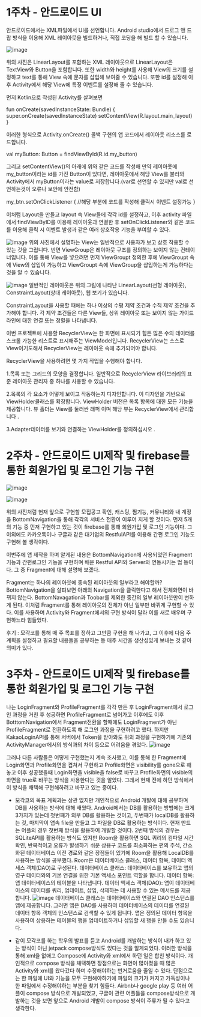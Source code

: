 # 1주차 - 안드로이드 UI
안드로이드에서는 XML파일에서 UI를 선언합니다. Android studio에서 드로그 앤 드랍 방식을 이용해 XML 레이아웃을 빌드하거나, 직접 코딩을 해 빌드 할 수 있습니다.

![image](https://user-images.githubusercontent.com/31373739/211561332-c0f2d707-d734-4dc3-9b30-ad62b7f58d34.png)

위의 사진은 LinearLayout를 포함하는 XML 레이아웃으로 LinearLayout은 TextView와 Button을 포함합니다.
또한 width와 height를 사용해 View의 크기를 설정하고 text를 통해 View 속에 문자를 삽입해 보여줄 수 있습니다.
또한 id를 설정해 이후 Activity에서 해당 View에 특정 이벤트를 설정해 줄 수 있습니다.

먼저 Kotlin으로 작성된 Activity를 살펴보면

fun onCreate(savedInstanceState: Bundle) {
    super.onCreate(savedInstanceState)
    setContentView(R.layout.main_layout)
}

이러한 형식으로 Activity.onCreate() 콜백 구현의 앱 코드에서 레이아웃 리소스를 로드합니다.

val myButton: Button = findViewById(R.id.my_button)

그리고 setContentView()의 아래에 위와 같은 코드를 작성해 만약 레이아웃에 my_button이라는 id를 가진 Button이 있다면,
레이아웃에서 해당 View를 불러와 Activity에서 myButton이라는 value로 저장합니다.(var로 선언할 수 있지만 val로 선언하는것이 오류나 보안에 안전함)

my_btn.setOnClickListener {
            //해당 부분에 코드를 작성해 클릭시 이벤트 설정가능
        }

이처럼 Layout을 만들고 layout 속 View들에 각각 id를 설정하고, 이후 activity 파일에서 findViewByID를 이용해 레이아웃과 연결한 후
setOnClickListener와 같은 코드를 이용해 클릭 시 이벤트 발생과 같은 여러 상호작용 기능을 부여할 수 있다.

![image](https://user-images.githubusercontent.com/31373739/211566508-815b50db-2461-4315-864b-c21df80f3fc5.png)
위의 사진에서 설명하는 View는 일반적으로 사용자가 보고 상호 작용할 수 있는 것을 그립니다.
반면 ViewGroup은 레이아웃 구조를 정의하는 보이지 않는 컨테이너입니다.
이를 통해 View를 넣으려면 먼저 ViewGroupt 정의한 후에 ViewGroupt 속에 View의 삽입이 가능하고 ViewGroupt 속에 ViewGroup을 삽입하는게 가능하다는 것을 알 수 있습니다.

![image](https://user-images.githubusercontent.com/31373739/211568031-185cc4ed-08f5-429d-b96e-5126afae9a0d.png)
일반적인 레이아웃은 위의 그림에 나타난 LinearLayout(선형 레이아웃), ConstraintLayout(상대 레이아웃), 웹 보기가 있습니다.

ConstraintLayout을 사용할 때에는 하나 이상의 수평 제약 조건과 수직 제약 조건을 추가해야 합니다.
각 제약 조건들은 다른 View들, 상위 레이아웃 또는 보이지 않는 가이드라인에 대한 연결 또는 정렬을 나타냅니다.

이번 프로젝트에 사용할 RecyclerView는 한 화면에 표시되기 힘든 많은 수의 데이터를 스크롤 가능한 리스트로 표시해주는 ViewModel입니다.
RecyclerView는 스스로 View이기도해서 RecyclerView는 레이아웃 속에 추가되어야 합니다.

RecyclerView을 사용하려면 몇 가지 작업을 수행해야 합니다.

  1.목록 또는 그리드의 모양을 결정합니다. 일반적으로 RecyclerView 라이브러리의 표준 레이아웃 관리자 중 하나를 사용할 수 있습니다.

  2.목록의 각 요소가 어떻게 보이고 작동하는지 디자인합니다. 이 디자인을 기반으로 ViewHolder클래스를 확장합니다. 
    ViewHolder 버전은 목록 항목에 대한 모든 기능을 제공합니다. 뷰 홀더는 View를 둘러싼 래퍼 이며 해당 뷰는 RecyclerView에서 관리합니다 .

  3.Adapter데이터를 보기와 연결하는 ViewHolder를 정의하십시오 .
  
  # 2주차 - 안드로이드 UI제작 및 firebase를 통한 회원가입 및 로그인 기능 구현
  ![image](https://user-images.githubusercontent.com/31373739/212929050-2d162d8a-65c0-46b2-b6c2-c8cb4db109d8.png)
  
  ![image](https://user-images.githubusercontent.com/31373739/212928929-65f0beb5-11b4-481a-84fb-5b0a15a33002.png)
  
  위의 사진처럼 현재 앞으로 구현할 모집공고 확인, 캐스팅, 찜기능, 커뮤니티와 내 계정을 BottomNavigation을 통해 각각의 서비스 전환이 이루어 지게 할 것이다.
  먼저 5개의 기능 중 먼저 구현하고 있는 것이 firebase를 통해 회원가입 및 로그인 기능이다.
  그 이외에도 카카오톡이나 구글과 같은 대기업의 RestfulAPI를 이용해 간편 로그인 기능도 구현해 볼 생각이다.
  
  이번주에 앱 제작을 하며 알게된 내용은 BottomNavigation에 사용되었던 Fragment 기능과 간편로그인 기능을 구현하며 배운 Restful API와 Server와 연동시키는 법 등이다.
  그 중 Fragment에 대해 설명해 보겠다. 
  
  Fragment는 하나의 레이아웃에 종속된 레이아웃의 일부라고 해야할까?
  BottomNavigation을 살펴보면 아래의 Navigation을 클릭한다고 해서 전체화면이 바뀌지 않는다.
  BottomNavagation과 Toobar를 제외한 중간의 일부 레이아웃만이 변하게 된다.
  이처럼 Fragment를 통해 레이아웃의 전체가 아닌 일부만 바뀌게 구현할 수 있다.
  이를 사용하며 Activity와 Fragment에서의 구현 방식이 달라 이를 새로 배우며 구현하느라 힘들었다.
  
   후기 : 모각코를 통해 매 주 목표를 정하고 그만큼 구현을 해 나가고, 그 이후에 다음 주 계획을 설정하고 필요할 내용들을 공부하는 등 매주 시간을 생산성있게 보내는 것 같아 의미가 있다.

 # 3주차 - 안드로이드 UI제작 및 firebase를 통한 회원가입 및 로그인 기능 구현
 
 나는 LoginFragment와 ProfileFragment를 각각 만든 후 LoginFragment에서 로그인 과정을 거친 후 성공하면 ProfileFragment로 넘어가고 이후에도 이후 BotttomNavigation에서 Fragment전환을 할때에도 LoginFragment가 아닌 ProfileFragment로 전환하도록 해 로그인 과정을 구현하려고 했다.
하지만 KakaoLoginAPI를 통해 서버에서 Token을 받아와도 위의 과정을 구현하기에 기존의 ActivityManager에서의 방식과의 차이 등으로 어려움을 겪었다.
![image](https://user-images.githubusercontent.com/31373739/215776387-3282ada0-f1cc-4c66-a164-0b1bc375fb2e.png)

그러나 다른 사람들은 어떻게 구현했는지 계속 조사했고, 이를 통해 한 Fragment에 Login화면과 Profile화면을 겹쳐서 구현하고
Profile화면은 visibility를 gone으로 해놓고 이후 성공했을때 Login화면을 visible을 false로 바꾸고 Profile화면의 visible의 화면을 true로 바꾸는 방식을 사용한다는 것을 알았다.
그래서 현재 전에 하던 방식에서 이 방식을 채택해 구현해하려고 바꾸고 있는 중이다.

+ 모각코의 목표 계획과는 상관 없지만 개인적으로 Android 개발에 대해 공부하며 DB를 사용하는 방식에 대해 배웠다.
Android에서는 DB를 활용하는 방법에는 크게 3가지가 있는데 첫번째가 외부 DB를 활용하는 것이고,
두번째가 localDB를 활용하는 것,
마지막이 앱속 file을 만들고 그 파일을 DB로 활용하는 방식이다.
현재 만드는 어플의 경우 첫번째 방식을 활용하여 개발할 것이다.
2번째 방식의 경우는 SQLiteAPI를 활용하는 방식도 있지만 Room을 활용하면 SQL 쿼리의 컴파일 시간 확인, 반복적이고 오류가 발생하기 쉬운 상용구 코드를 최소화하는 편의 주석, 간소화된 데이터베이스 이전 경로와 같은 장점들이 있기에 Room을 활용해 LocalDB를 사용하는 방식을 공부했다.
Room은 데이터베이스 클래스, 데이터 항목, 데이터 엑세스 객체(DAO)로 구성된다.
데이터베이스 클래스: 데이터베이스를 보유하고 앱의 영구 데이터와의 기본 연결을 위한 기본 액세스 포인트 역할을 합니다.
데이터 항목: 앱 데이터베이스의 테이블을 나타냅니다.
데이터 액세스 객체(DAO): 앱이 데이터베이스의 데이터를 쿼리, 업데이트, 삽입, 삭제하는 데 사용할 수 있는 메서드를 제공합니다.
![image](https://user-images.githubusercontent.com/31373739/215787850-41848a95-6580-42ea-9825-4b78070192cf.png)
데이터베이스 클래스는 데이터베이스와 연결된 DAO 인스턴스를 앱에 제공합니다. 
그러면 앱은 DAO를 사용하여 데이터베이스의 데이터를 연결된 데이터 항목 객체의 인스턴스로 검색할 수 있게 됩니다. 
앱은 정의된 데이터 항목을 사용하여 상응하는 테이블의 행을 업데이트하거나 삽입할 새 행을 만들 수도 있습니다.



+ 같이 모각코를 하는 학우의 발표를 듣고 Android를 개발하는 방식이 내가 하고 있는 방식이 아닌 jetpack compose방식도 있다는 것을 알게되었다.
이러한 방식을 통해 xml을 없애고 Compose에 Activity와 xml에서 하던 일은 합친 방식이다.
개인적으로 compose 방식을 채택하면 장점으로는 화면이 많아졌을 때 많은 Activity와 xml를 왔다갔다 하며 수정해야하는 번거로움을 줄일 수 있다.
단점으로는 한 파일에 UI와 기능을 모두 구현해야하기에 파일의 크기가 커지고 가독성이나 한 파일에서 수정해야하는 부분을 찾기 힘들다.
Airbnb나 google play 등 여러 어플이 compose 방식으로 개발되었고, 
구글이 관련 어플들을 compose방식으로 개발하는 것을 보면 앞으로 Android 개발이 compose 방식이 주류가 될 수 있다고 생각한다.




